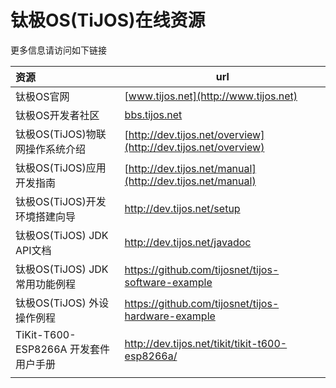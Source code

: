 # 钛极OS(TiJOS)在线资源

更多信息请访问如下链接

| 资源                     | url                                      |
| :--------------------- | ---------------------------------------- |
| 钛极OS官网                 | [www.tijos.net](http://www.tijos.net)    |
| 钛极OS开发者社区              | [bbs.tijos.net](http://bbs.tijos.net)    |
| 钛极OS(TiJOS)物联网操作系统介绍   | [http://dev.tijos.net/overview](http://dev.tijos.net/overview) |
| 钛极OS(TiJOS)应用开发指南      | [http://dev.tijos.net/manual](http://dev.tijos.net/manual) |
| 钛极OS(TiJOS)开发环境搭建向导    | <http://dev.tijos.net/setup>             |
| 钛极OS(TiJOS) JDK API文档  | <http://dev.tijos.net/javadoc>           |
| 钛极OS(TiJOS) JDK 常用功能例程 | <https://github.com/tijosnet/tijos-software-example> |
| 钛极OS(TiJOS) 外设操作例程     | <https://github.com/tijosnet/tijos-hardware-example> |
| TiKit-T600-ESP8266A 开发套件用户手册 | <http://dev.tijos.net/tikit/tikit-t600-esp8266a/> |      |
|                        |                                          |
